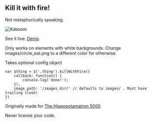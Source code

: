 Kill it with fire!
------------------
Not metaphorically speaking.

![Kaboom](https://raw.github.com/DelvarWorld/kill-with-fire/master/screenshot.jpg)

See it live: [Demo](http://andrewray.me/kill-with-fire).

Only works on elements with white backgrounds. Change images/circle_eat.png to a different color for otherwise.

Takes optional config object

    var $thing = $('.thing').killWithFire({
        callback: function() {
            console.log('done!');
        }),
        image_path: '/images_dir/' // defaults to images/ . Must have trailing slash!
    })

Originally made for [The Hippopotamatron 5000](http://andrewray.me/assets/games/hippopotamatron/index.htm).

Never license your code.
